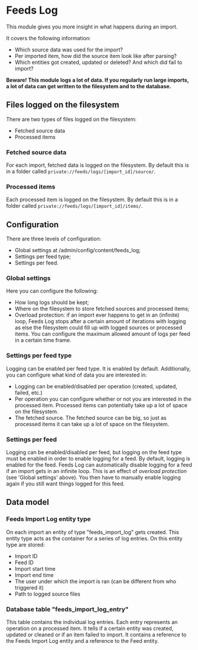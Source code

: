 Feeds Log
=========
This module gives you more insight in what happens during an import.

It covers the following information:
- Which source data was used for the import?
- Per imported item, how did the source item look like after parsing?
- Which entities got created, updated or deleted? And which did fail to import?

**Beware! This module logs a lot of data. If you regularly run large imports, a
lot of data can get written to the filesystem and to the database.**


## Files logged on the filesystem
There are two types of files logged on the filesystem:
 * Fetched source data
 * Processed items

### Fetched source data
For each import, fetched data is logged on the filesystem. By default this is
in a folder called `private://feeds/logs/[import_id]/source/`.

### Processed items
Each processed item is logged on the filesystem. By default this is in a folder
called `private://feeds/logs/[import_id]/items/`.


## Configuration
There are three levels of configuration:
 * Global settings at /admin/config/content/feeds_log;
 * Settings per feed type;
 * Settings per feed.

### Global settings
Here you can configure the following:
 * How long logs should be kept;
 * Where on the filesystem to store fetched sources and processed items;
 * Overload protection: if an import ever happens to get in an (infinite) loop,
   Feeds Log stops after a certain amount of iterations with logging as else the
   filesystem could fill up with logged sources or processed items. You can
   configure the maximum allowed amount of logs per feed in a certain
   time frame.

### Settings per feed type
Logging can be enabled per feed type. It is enabled by default. Additionally,
you can configure what kind of data you are interested in:
 * Logging can be enabled/disabled per operation (created, updated, failed,
   etc.)
 * Per operation you can configure whether or not you are interested in the
   processed item. Processed items can potentially take up a lot of space on the
   filesystem.
 * The fetched source. The fetched source can be big, so just as processed items
   it can take up a lot of space on the filesystem.

### Settings per feed
Logging can be enabled/disabled per feed, but logging on the feed type must be
enabled in order to enable logging for a feed. By default, logging is enabled
for the feed.
Feeds Log can automatically disable logging for a feed if an import gets in an
infinite loop. This is an effect of *overload protection* (see 'Global
settings' above). You then have to manually enable logging again if you still
want things logged for this feed.


## Data model

### Feeds Import Log entity type
On each import an entity of type "feeds_import_log" gets created.
This entity type acts as the container for a series of log entries. On this
entity type are stored:
 * Import ID
 * Feed ID
 * Import start time
 * Import end time
 * The user under which the import is ran (can be different from who triggered
   it)
 * Path to logged source files

### Database table "feeds_import_log_entry"
This table contains the individual log entries. Each entry represents an
operation on a processed item. It tells if a certain entity was created, updated
or cleaned or if an item failed to import. It contains a reference to the Feeds
Import Log entity and a reference to the Feed entity.
